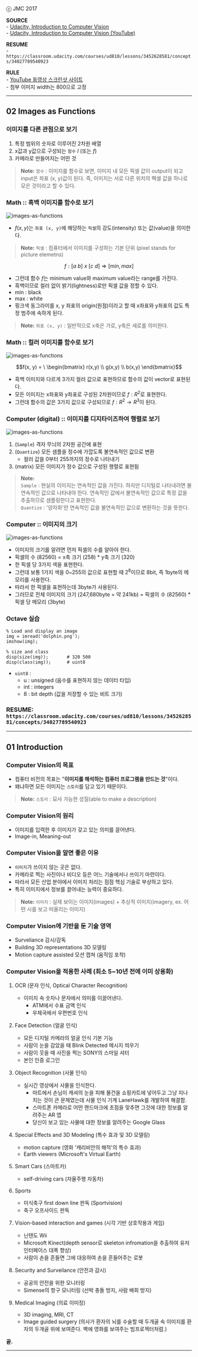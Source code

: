 ⓒ JMC 2017

**SOURCE**  
\- [Udacity, Introduction to Computer Vision](https://classroom.udacity.com/courses/ud810)  
\- [Udacity, Introduction to Computer Vision (YouTube) ](https://www.youtube.com/playlist?list=PLAwxTw4SYaPnbDacyrK_kB_RUkuxQBlCm)  

**RESUME**  
\- `https://classroom.udacity.com/courses/ud810/lessons/3452628581/concepts/34027789540923`

**RULE**  
\- [YouTube 동영상 스크린샷 사이트](http://www.youtubescreenshot.com/)  
\- 첨부 이미지 width는 800으로 고정

---

## 02 Images as Functions

### 이미지를 다른 관점으로 보기

1. 특정 범위의 숫자로 이루어진 2차원 배열
2. x값과 y값으로 구성되는 `함수` $I$ (또는 $f$)
3. 카메라로 만들어지는 어떤 것

> **Note:** `함수` : 이미지를 함수로 보면, 이미지 내 모든 픽셀 값이 output이 되고 input은 좌표 (x, y)값이 된다. 즉, 이미지는 서로 다른 위치의 펙셀 값을 하나로 모은 것이라고 할 수 있다.

### Math :: 흑백 이미지를 함수로 보기

![images-as-functions](images/images-as-functions2.png)

+ $f(x, y)$는 `좌표 (x, y)`에 해당하는 `픽셀`의 강도(intensity) 또는 값(value)을 의미한다.

> **Note:** `픽셀` : 컴퓨터에서 이미지를 구성하는 기본 단위 (pixel stands for picture elemetns)

$$f: [a \ b] \ x \ [c \ d] \Rightarrow [min, max] $$

+ 그런데 함수 $f$는 minimum value와 maximum value라는 range를 가진다.
+ 흑백이므로 컬러 없이 밝기(lightness)로만 픽셀 값을 정할 수 있다.
+ min : black
+ max : white
+ 핑크색 동그라미를 x, y 좌표의 origin(원점)이라고 할 때 x좌표와 y좌표의 값도 특정 범주에 속하게 된다.

> **Note:** `좌표 (x, y)` : 일반적으로 x축은 가로, y축은 세로를 의미한다.

### Math :: 컬러 이미지를 함수로 보기

![images-as-functions](images/images-as-functions3.png)

$$f(x, y) = \ \begin{bmatrix}
r(x,y) \\
g(x,y) \\
b(x,y)
\end{bmatrix}$$

+ 흑백 이미지와 다르게 3가지 컬러 값으로 표현하므로 함수의 값이 vector로 표현된다.
+ 모든 이미지는 x좌표와 y좌표로 구성된 2차원이므로 $f: R^{2}$로 표현한다.
+ 그런데 함수의 값은 3가지 값으로 구성되므로 $f: R^{2} \rightarrow R^{3}$이 된다.

### Computer (digital) :: 이미지를 디지타이즈하여 행렬로 보기

![images-as-functions](images/images-as-functions4.png)

1. (`Sample`) 격자 무늬의 2차원 공간에 표현
2. (`Quantize`) 모든 샘플을 정수에 가깝도록 불연속적인 값으로 변환
    + 컬러 값을 0부터 255까지의 정수로 나타내기
3. (matrix) 모든 이미지가 정수 값으로 구성된 행렬로 표현됨

> **Note:**   
> `Sample` : 현실의 이미지는 연속적인 값을 가진다. 하지만 디지털로 나타내려면 불연속적인 값으로 나타내야 한다. 연속적인 값에서 불연속적인 값으로 특정 값을 추출하므로 샘플링한다고 표현한다.  
> `Quantize` : '양자화'란 연속적인 값을 불연속적인 값으로 변환하는 것을 뜻한다.

### Computer :: 이미지의 크기

![images-as-functions](images/images-as-functions5.png)

+ 이미지의 크기를 알려면 먼저 픽셀의 수를 알아야 한다.
+ 픽셀의 수 (82560) = x축 크기 (258) * y축 크기 (320)
+ 한 픽셀 당 3가지 색을 표현한다.
+ 그런데 보통 1가지 색을 0~255의 값으로 표현할 때 $2^8$이므로 8bit, 즉 1byte의 메모리를 사용한다.
+ 따라서 한 픽셀을 표현하는데 3byte가 사용된다.
+ 그러므로 전체 이미지의 크기 (247,680byte = 약 241kb) = 픽셀의 수 (82560) * 픽셀 당 메모리 (3byte)

### Octave 실습

```
% Load and display an image
img = imread('dolphin.png');
imshow(img);

% size and class
disp(size(img));       # 320 500
disp(class(img));      # uint8
```

+ `uint8` :
    + u : unsigned (음수를 표현하지 않는 데이터 타입)
    + int : integers
    + 8 : bit depth (값을 저장할 수 있는 비트 크기)

### RESUME: `https://classroom.udacity.com/courses/ud810/lessons/3452628581/concepts/34027789540923`

---

## 01 Introduction

### Computer Vision의 목표

+ 컴퓨터 비전의 목표는 "**이미지를 해석하는 컴퓨터 프로그램을 만드는 것**"이다.
+ 왜냐하면 모든 이미지는 `스토리`를 담고 있기 때문이다.

> **Note:** `스토리` : 묘사 가능한 성질(able to make a description)

### Computer Vision의 원리

+ 이미지를 입력한 후 이미지가 갖고 있는 의미를 끌어낸다.
+ Image-in, Meaning-out

### Computer Vision을 알면 좋은 이유

+ `이미지`가 쓰이지 않는 곳은 없다.
+ 카메라로 찍는 사진이나 비디오 등은 어느 기술에서나 쓰이기 마련이다.
+ 따라서 모든 산업 분야에서 이미지 처리는 점점 핵심 기술로 부상하고 있다.
+ 특히 이미지에서 정보를 끌어내는 능력이 중요하다.


> **Note:** `이미지` : 실제 보이는 이미지(images) + 추상적 이미지(imagery, ex. 어떤 시를 보고 떠올리는 이미지)

### Computer Vision에 기반을 둔 기술 영역

+ Surveliance 감시/감독
+ Building 3D representations 3D 모델링
+ Motion capture assisted 모션 캡쳐 (움직임 포착)

### Computer Vision을 적용한 사례 (최소 5~10년 전에 이미 상용화)

1. OCR (문자 인식, Optical Character Recognition)
    + 이미지 속 숫자나 문자에서 의미를 이끌어낸다.
        + ATM에서 수표 금액 인식
        + 우체국에서 우편번호 인식
2. Face Detection (얼굴 인식)
    + 모든 디지털 카메라의 얼굴 인식 기본 기능
    + 사람이 눈을 감았을 때 Blink Detected 메시지 띄우기
    + 사람이 웃을 때 사진을 찍는 SONY의 스마일 셔터
    + 본인 인증 로그인

3. Object Recognition (사물 인식)
    + 실시간 영상에서 사물을 인식한다.
        + 마트에서 손님이 캐셔의 눈을 피해 물건을 쇼핑카트에 넣어두고 그냥 지나치는 것이 큰 문제였는데 사물 인식 기계 LaneHawk를 개발하여 해결함.
        + 스마트폰 카메라로 어떤 랜드마크에 초점을 맞추면 그것에 대한 정보를 알려주는 AR 앱
        + 당신이 보고 있는 사물에 대한 정보를 알려주는 Google Glass

4. Special Effects and 3D Modeling (특수 효과 및 3D 모델링)
    + motion capture (영화 '캐리비안의 해적'의 특수 효과)
    + Earth viewers (Microsoft's Virtual Earth)

5. Smart Cars (스마트카)
    + self-driving cars (자율주행 자동차)

6. Sports
    + 미식축구 first down line 판독 (Sportvision)
    + 축구 오프사이드 판독

7. Vision-based interaction and games (시각 기반 상호작용과 게임)
    + 닌텐도 Wii
    + Microsoft Kinect(depth sensor로 skeleton infromation을 추출하여 유저 인터페이스 대폭 향상)
    + 사람이 손을 흔들면 그에 대응하여 손을 흔들어주는 로봇

8. Security and Surveilance (안전과 감시)
    + 공공의 안전을 위한 모니터링
    + Simense의 항구 모니터링 (선박 충돌 방지, 사람 배회 방지)

9. Medical Imaging (의료 이미징)
    + 3D imaging, MRI, CT
    + Image guided surgery (의사가 환자의 뇌를 수술할 때 두개골 속 이미지를 환자의 두개골 위에 보여준다. 벽에 영화를 보여주는 빔프로젝터처럼.)

**끝.**

---
